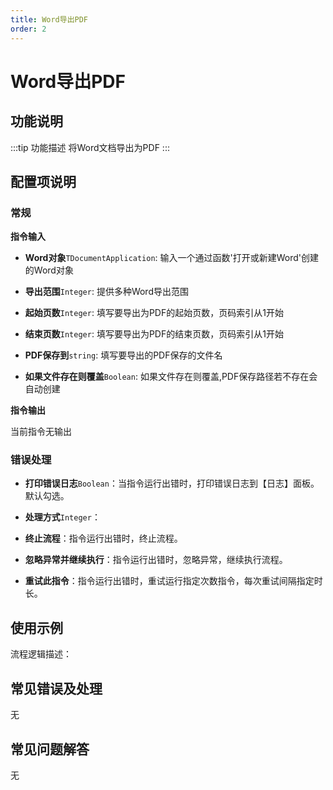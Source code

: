 ```yaml
---
title: Word导出PDF
order: 2
---
```


# Word导出PDF

## 功能说明

:::tip 功能描述
将Word文档导出为PDF
:::

## 配置项说明

### 常规

**指令输入**

- **Word对象**`TDocumentApplication`: 输入一个通过函数'打开或新建Word'创建的Word对象

- **导出范围**`Integer`: 提供多种Word导出范围

- **起始页数**`Integer`: 填写要导出为PDF的起始页数，页码索引从1开始

- **结束页数**`Integer`: 填写要导出为PDF的结束页数，页码索引从1开始

- **PDF保存到**`string`: 填写要导出的PDF保存的文件名

- **如果文件存在则覆盖**`Boolean`: 如果文件存在则覆盖,PDF保存路径若不存在会自动创建


**指令输出**

当前指令无输出

### 错误处理

- **打印错误日志**`Boolean`：当指令运行出错时，打印错误日志到【日志】面板。默认勾选。

- **处理方式**`Integer`：

 - **终止流程**：指令运行出错时，终止流程。

 - **忽略异常并继续执行**：指令运行出错时，忽略异常，继续执行流程。

 - **重试此指令**：指令运行出错时，重试运行指定次数指令，每次重试间隔指定时长。

## 使用示例

流程逻辑描述：

## 常见错误及处理

无

## 常见问题解答

无

